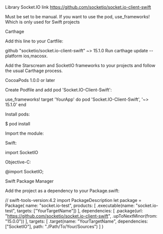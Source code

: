 Library Socket.IO link https://github.com/socketio/socket.io-client-swift

Must be set to be manual. If you want to use the pod, use_frameworks! Which is only used for Swift projects

Carthage

Add this line to your Cartfile:

github "socketio/socket.io-client-swift" ~> 15.1.0
Run carthage update --platform ios,macosx.

Add the Starscream and SocketIO frameworks to your projects and follow the usual Carthage process.

CocoaPods 1.0.0 or later

Create Podfile and add pod 'Socket.IO-Client-Swift':

use_frameworks!
target 'YourApp' do
    pod 'Socket.IO-Client-Swift', '~> 15.1.0'
end

Install pods:

$ pod install

Import the module:

Swift:

import SocketIO

Objective-C:

@import SocketIO;

Swift Package Manager

Add the project as a dependency to your Package.swift:

// swift-tools-version:4.2
import PackageDescription
let package = Package(
    name: "socket.io-test",
    products: [
        .executable(name: "socket.io-test", targets: ["YourTargetName"])
    ],
    dependencies: [
        .package(url: "https://github.com/socketio/socket.io-client-swift", .upToNextMinor(from: "15.0.0"))
    ],
    targets: [
        .target(name: "YourTargetName", dependencies: ["SocketIO"], path: "./Path/To/Your/Sources")
    ]
)
